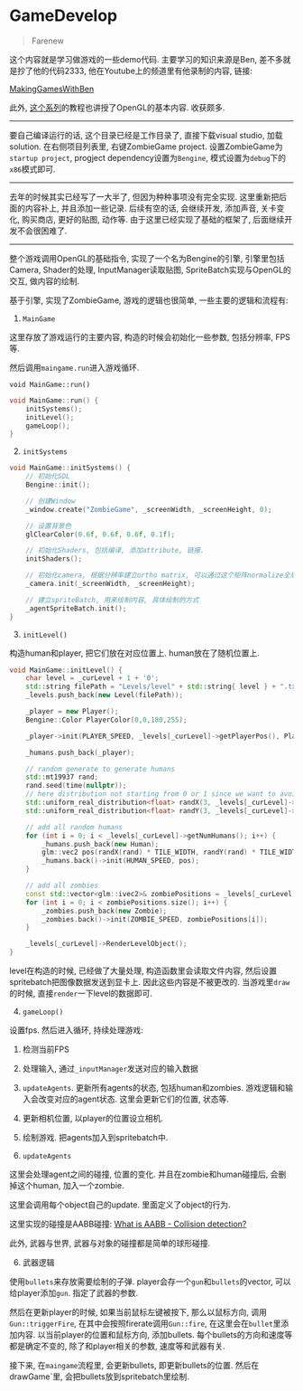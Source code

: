 # GameDevelop

> Farenew

这个内容就是学习做游戏的一些demo代码. 主要学习的知识来源是Ben, 差不多就是抄了他的代码2333, 他在Youtube上的频道里有他录制的内容, 链接:

[MakingGamesWithBen](https://www.youtube.com/channel/UCL5m1_llmeiAdZMo_ZanIvg)

此外, [这个系列](http://www.opengl-tutorial.org/)的教程也讲授了OpenGL的基本内容. 收获颇多. 

---

要自己编译运行的话, 这个目录已经是工作目录了, 直接下载visual studio, 加载solution. 在右侧项目列表里, 右键ZombieGame project. 设置ZombieGame为`startup project`, progject dependency设置为`Bengine`, 模式设置为`debug`下的`x86`模式即可. 

--- 

去年的时候其实已经写了一大半了, 但因为种种事项没有完全实现. 这里重新把后面的内容补上, 并且添加一些记录. 后续有空的话, 会继续开发, 添加声音, 关卡变化, 购买商店, 更好的贴图, 动作等. 由于这里已经实现了基础的框架了, 后面继续开发不会很困难了. 

---

整个游戏调用OpenGL的基础指令, 实现了一个名为Bengine的引擎, 引擎里包括Camera, Shader的处理, InputManager读取贴图, SpriteBatch实现与OpenGL的交互, 做内容的绘制. 

基于引擎, 实现了ZombieGame, 游戏的逻辑也很简单, 一些主要的逻辑和流程有:

1. `MainGame`

这里存放了游戏运行的主要内容, 构造的时候会初始化一些参数, 包括分辨率, FPS等. 

然后调用`maingame.run`进入游戏循环. 


`void MainGame::run()`

```C++
void MainGame::run() {
	initSystems();
	initLevel();
	gameLoop();
}
```


2. `initSystems`

```C++
void MainGame::initSystems() {
    // 初始化SDL
	Bengine::init();

    // 创建Window
	_window.create("ZombieGame", _screenWidth, _screenHeight, 0);

    // 设置背景色
	glClearColor(0.6f, 0.6f, 0.6f, 0.1f);

    // 初始化Shaders, 包括编译, 添加attribute, 链接. 
	initShaders();

    // 初始化camera, 根据分辨率建立ortho matrix, 可以通过这个矩阵normalize全局坐标
	_camera.init(_screenWidth, _screenHeight);

    // 建立spriteBatch, 用来绘制内容, 具体绘制的方式
	_agentSpriteBatch.init();
}
```

3.  `initLevel()`

构造human和player, 把它们放在对应位置上. human放在了随机位置上. 

```C++
void MainGame::initLevel() {
	char level = _curLevel + 1 + '0';
	std::string filePath = "Levels/level" + std::string{ level } + ".txt";
	_levels.push_back(new Level(filePath));

	_player = new Player();
	Bengine::Color PlayerColor(0,0,180,255);

	_player->init(PLAYER_SPEED, _levels[_curLevel]->getPlayerPos(), PlayerColor, &_inputManager);

	_humans.push_back(_player);

	// random generate to generate humans
	std::mt19937 rand;
	rand.seed(time(nullptr));
	// here distribution not starting from 0 or 1 since we want to avoid generate human at the border, which may cause detection out of vector subscript limit
	std::uniform_real_distribution<float> randX(3, _levels[_curLevel]->getWidth() - 3);
	std::uniform_real_distribution<float> randY(3, _levels[_curLevel]->getHeight() - 3);

	// add all random humans
	for (int i = 0; i < _levels[_curLevel]->getNumHumans(); i++) {
		_humans.push_back(new Human);
		glm::vec2 pos(randX(rand) * TILE_WIDTH, randY(rand) * TILE_WIDTH);
		_humans.back()->init(HUMAN_SPEED, pos);
	}

	// add all zombies
	const std::vector<glm::ivec2>& zombiePositions = _levels[_curLevel]->getZombiePos();
	for (int i = 0; i < zombiePositions.size(); i++) {
		_zombies.push_back(new Zombie);
		_zombies.back()->init(ZOMBIE_SPEED, zombiePositions[i]);
	}

	_levels[_curLevel]->RenderLevelObject();
}
```

level在构造的时候, 已经做了大量处理, 构造函数里会读取文件内容, 然后设置spritebatch把图像数据发送到显卡上. 因此这些内容是不被更改的. 当游戏里`draw`的时候, 直接`render`一下level的数据即可. 

4. `gameLoop()`

设置fps. 然后进入循环, 持续处理游戏:

1. 检测当前FPS
2. 处理输入, 通过`_inputManager`发送对应的输入数据
3. `updateAgents`. 更新所有agents的状态, 包括human和zombies. 游戏逻辑和输入会改变对应的agent状态. 这里会更新它们的位置, 状态等. 
4. 更新相机位置, 以player的位置设立相机. 
5. 绘制游戏. 把agents加入到spritebatch中. 


5. `updateAgents`

这里会处理agent之间的碰撞, 位置的变化. 并且在zombie和human碰撞后, 会删掉这个human, 加入一个zombie. 

这里会调用每个object自己的update. 里面定义了object的行为. 

这里实现的碰撞是AABB碰撞: [What is AABB - Collision detection?](https://stackoverflow.com/a/22512393/6769374)

此外, 武器与世界, 武器与对象的碰撞都是简单的球形碰撞. 

6. 武器逻辑

使用`bullets`来存放需要绘制的子弹. player会存一个`gun`和`bullets`的vector, 可以给player添加`gun`. 指定了武器的参数. 

然后在更新player的时候, 如果当前鼠标左键被按下, 那么以鼠标方向, 调用`Gun::triggerFire`, 在其中会按照firerate调用`Gun::fire`, 在这里会在`bullet`里添加内容. 以当前player的位置和鼠标方向, 添加bullets. 每个bullets的方向和速度等都是确定不变的, 除了和player相关的参数, 速度等和武器有关. 

接下来, 在`maingame`流程里, 会更新bullets, 即更新bullets的位置. 然后在drawGame`里, 会把bullets放到spritebatch里绘制. 